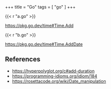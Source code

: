 +++
title = "Go"
tags = [ "go" ]
+++

{{< r "a.go" >}}

<https://pkg.go.dev/time#Time.Add>

{{< r "b.go" >}}

<https://pkg.go.dev/time#Time.AddDate>

## References

- <https://hyperpolyglot.org/c#add-duration>
- <https://programming-idioms.org/idiom/184>
- <https://rosettacode.org/wiki/Date_manipulation>
